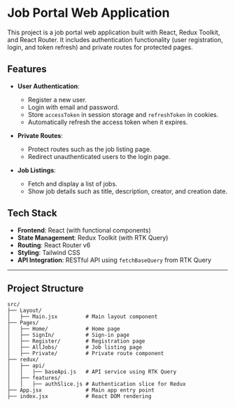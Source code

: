 # Job Portal Web Application

This project is a job portal web application built with React, Redux Toolkit, and React Router. It includes authentication functionality (user registration, login, and token refresh) and private routes for protected pages.

## Features

- **User Authentication**: 
  - Register a new user.
  - Login with email and password.
  - Store `accessToken` in session storage and `refreshToken` in cookies.
  - Automatically refresh the access token when it expires.

- **Private Routes**: 
  - Protect routes such as the job listing page.
  - Redirect unauthenticated users to the login page.

- **Job Listings**: 
  - Fetch and display a list of jobs.
  - Show job details such as title, description, creator, and creation date.

## Tech Stack

- **Frontend**: React (with functional components)
- **State Management**: Redux Toolkit (with RTK Query)
- **Routing**: React Router v6
- **Styling**: Tailwind CSS
- **API Integration**: RESTful API using `fetchBaseQuery` from RTK Query

---

## Project Structure

```plaintext
src/
├── Layout/
│   ├── Main.jsx         # Main layout component
├── Pages/
│   ├── Home/            # Home page
│   ├── SignIn/          # Sign-in page
│   ├── Register/        # Registration page
│   ├── AllJobs/         # Job listing page
│   ├── Private/         # Private route component
├── redux/
│   ├── api/
│   │   ├── baseApi.js   # API service using RTK Query
│   ├── features/
│   │   ├── authSlice.js # Authentication slice for Redux
├── App.jsx              # Main app entry point
├── index.jsx            # React DOM rendering

